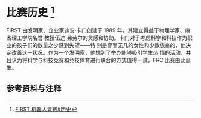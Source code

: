 # 比赛历史 [^ref1]

FIRST 由发明家、企业家迪安·卡门创建于 1989 年，其建立得益于物理学家、麻省理工学院名誉
教授伍迪·弗劳尔的灵感和协助。卡门对于考虑科学和科技作为职业的孩子们的数量之少感到失望——特
别是寥寥无几的女性和少数族裔的，他决定改善这一状况。作为一个发明家，他想到了举办能够吸引学生热
情的活动，并且认为将科学与科技竞赛和竞技体育进行联合的方式值得一试，FRC 比赛由此诞生。

## 参考资料与注释
[^ref1]: [FIRST 机器人竞赛#历史](https://zh.wikipedia.org/wiki/FIRST机器人竞赛#历史)